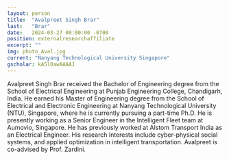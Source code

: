 ```yaml
---
layout: person
title:  "Avalpreet Singh Brar"
last:   "Brar"
date:   2024-03-27 00:00:00 -0700
position: externalresearchaffiliate
excerpt: ""
img: photo_Aval.jpg
current: "Nanyang Technological University Singapore"
gscholar: kA5l0awAAAAJ
---
```

Avalpreet Singh Brar received the Bachelor of Engineering degree from the School of Electrical Engineering at Punjab Engineering College, Chandigarh, India. 
He earned his Master of Engineering degree from the School of Electrical and Electronic Engineering at Nanyang Technological University (NTU), Singapore, where he is currently pursuing a part-time Ph.D. 
He is presently working as a Senior Engineer in the Intelligent Fleet team at Aumovio, Singapore. 
He has previously worked at Alstom Transport India as an Electrical Engineer. 
His research interests include cyber-physical social systems, and applied optimization in intelligent transportation.
Avalpreet is co-advised by Prof. Zardini.
